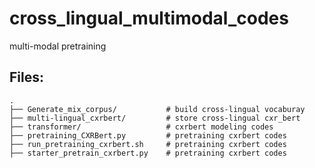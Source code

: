# cross_lingual_multimodal_codes
multi-modal pretraining
## Files:
    .
    ├── Generate_mix_corpus/           # build cross-lingual vocaburay
    ├── multi-lingual_cxrbert/         # store cross-lingual cxr_bert
    ├── transformer/                   # cxrbert modeling codes
    ├── pretraining_CXRBert.py         # pretraining cxrbert codes
    ├── run_pretraining_cxrbert.sh     # pretraining cxrbert codes
    ├── starter_pretrain_cxrbert.py    # pretraining cxrbert codes
